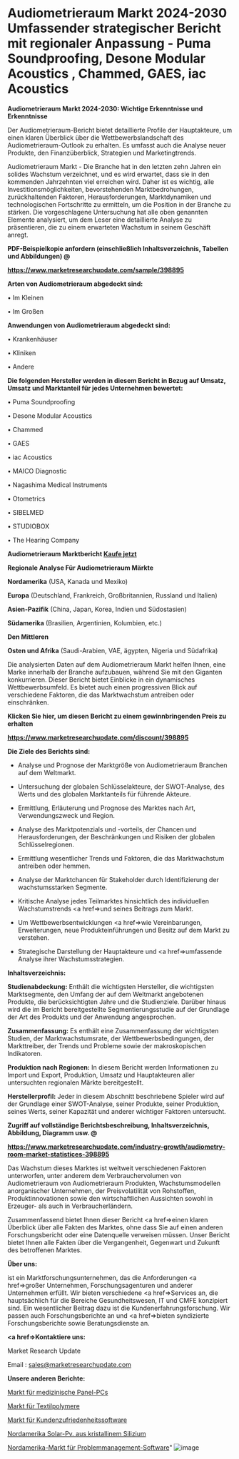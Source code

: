# Audiometrieraum Markt 2024-2030 Umfassender strategischer Bericht mit regionaler Anpassung - Puma Soundproofing, Desone Modular Acoustics , Chammed, GAES, iac Acoustics

<strong>Audiometrieraum Markt 2024-2030: Wichtige Erkenntnisse und Erkenntnisse</strong>

Der Audiometrieraum-Bericht bietet detaillierte Profile der Hauptakteure, um einen klaren Überblick über die Wettbewerbslandschaft des Audiometrieraum-Outlook zu erhalten. Es umfasst auch die Analyse neuer Produkte, den Finanzüberblick, Strategien und Marketingtrends.

Audiometrieraum Markt - Die Branche hat in den letzten zehn Jahren ein solides Wachstum verzeichnet, und es wird erwartet, dass sie in den kommenden Jahrzehnten viel erreichen wird. Daher ist es wichtig, alle Investitionsmöglichkeiten, bevorstehenden Marktbedrohungen, zurückhaltenden Faktoren, Herausforderungen, Marktdynamiken und technologischen Fortschritte zu ermitteln, um die Position in der Branche zu stärken. Die vorgeschlagene Untersuchung hat alle oben genannten Elemente analysiert, um dem Leser eine detaillierte Analyse zu präsentieren, die zu einem erwarteten Wachstum in seinem Geschäft anregt.



<strong><b>PDF-Beispielkopie anfordern (einschließlich Inhaltsverzeichnis, Tabellen und Abbildungen) @ </b></strong>

<strong><a href=https://www.marketresearchupdate.com/sample/398895>

<strong>https://www.marketresearchupdate.com/sample/398895</u></a></strong></strong>



<strong>Arten von Audiometrieraum abgedeckt sind:</strong>

• Im Kleinen

• Im Großen



<strong>Anwendungen von Audiometrieraum abgedeckt sind:</strong>

• Krankenhäuser

• Kliniken

• Andere



<strong>Die folgenden Hersteller werden in diesem Bericht in Bezug auf Umsatz, Umsatz und Marktanteil für jedes Unternehmen bewertet:</strong>

• Puma Soundproofing

• Desone Modular Acoustics 

• Chammed

• GAES

• iac Acoustics

• MAICO Diagnostic

• Nagashima Medical Instruments

• Otometrics

• SIBELMED

• STUDIOBOX

• The Hearing Company



<strong>Audiometrieraum Marktbericht <a href=https://www.marketresearchupdate.com/buynow/398895>Kaufe jetzt</a></strong>



<strong>Regionale Analyse Für Audiometrieraum Märkte</strong>



<strong>Nordamerika</strong> (USA, Kanada und Mexiko)



<strong>Europa</strong> (Deutschland, Frankreich, Großbritannien, Russland und Italien)



<strong>Asien-Pazifik</strong> (China, Japan, Korea, Indien und Südostasien)



<strong>Südamerika</strong> (Brasilien, Argentinien, Kolumbien, etc.)



<strong>Den Mittleren</strong> 

<strong>Osten und Afrika</strong> (Saudi-Arabien, VAE, ägypten, Nigeria und Südafrika)

Die analysierten Daten auf dem Audiometrieraum Markt helfen Ihnen, eine Marke innerhalb der Branche aufzubauen, während Sie mit den Giganten konkurrieren. Dieser Bericht bietet Einblicke in ein dynamisches Wettbewerbsumfeld. Es bietet auch einen progressiven Blick auf verschiedene Faktoren, die das Marktwachstum antreiben oder einschränken.



<strong>Klicken Sie hier, um diesen Bericht zu einem gewinnbringenden Preis zu erhalten
</strong>

<strong><a href=https://www.marketresearchupdate.com/discount/398895>https://www.marketresearchupdate.com/discount/398895</b></u></strong></a>



<strong>Die Ziele des Berichts sind:</strong>

- Analyse und Prognose der Marktgröße von Audiometrieraum Branchen auf dem Weltmarkt.

- Untersuchung der globalen Schlüsselakteure, der SWOT-Analyse, des Werts und des globalen Marktanteils für führende Akteure.

- Ermittlung, Erläuterung und Prognose des Marktes nach Art, Verwendungszweck und Region.

- Analyse des Marktpotenzials und -vorteils, der Chancen und Herausforderungen, der Beschränkungen und Risiken der globalen Schlüsselregionen.

- Ermittlung wesentlicher Trends und Faktoren, die das Marktwachstum antreiben oder hemmen.

- Analyse der Marktchancen für Stakeholder durch Identifizierung der wachstumsstarken Segmente.

- Kritische Analyse jedes Teilmarktes hinsichtlich des individuellen Wachstumstrends <a href=>und</a> seines Beitrags zum Markt.

- Um Wettbewerbsentwicklungen <a href=>wie</a> Vereinbarungen, Erweiterungen, neue Produkteinführungen und Besitz auf dem Markt zu verstehen.

- Strategische Darstellung der Hauptakteure und <a href=>umfas</a>sende Analyse ihrer Wachstumsstrategien.



<strong>Inhaltsverzeichnis:</strong>



<strong>Studienabdeckung:</strong> Enthält die wichtigsten Hersteller, die wichtigsten Marktsegmente, den Umfang der auf dem Weltmarkt angebotenen Produkte, die berücksichtigten Jahre und die Studienziele. Darüber hinaus wird die im Bericht bereitgestellte Segmentierungsstudie auf der Grundlage der Art des Produkts und der Anwendung angesprochen.



<strong>Zusammenfassung:</strong> Es enthält eine Zusammenfassung der wichtigsten Studien, der Marktwachstumsrate, der Wettbewerbsbedingungen, der Markttreiber, der Trends und Probleme sowie der makroskopischen Indikatoren.



<strong>Produktion nach Regionen:</strong> In diesem Bericht werden Informationen zu Import und Export, Produktion, Umsatz und Hauptakteuren aller untersuchten regionalen Märkte bereitgestellt.



<strong>Herstellerprofil:</strong> Jeder in diesem Abschnitt beschriebene Spieler wird auf der Grundlage einer SWOT-Analyse, seiner Produkte, seiner Produktion, seines Werts, seiner Kapazität und anderer wichtiger Faktoren untersucht.



<strong><b>Zugriff auf vollständige Berichtsbeschreibung, Inhaltsverzeichnis, Abbildung, Diagramm usw. @ </b></strong>

<strong><a href=https://www.marketresearchupdate.com/industry-growth/audiometry-room-market-statistices-398895>https://www.marketresearchupdate.com/industry-growth/audiometry-room-market-statistices-398895</a></strong>

Das Wachstum dieses Marktes ist weltweit verschiedenen Faktoren unterworfen, unter anderem dem Verbrauchervolumen von Audiometrieraum von Audiometrieraum Produkten, Wachstumsmodellen anorganischer Unternehmen, der Preisvolatilität von Rohstoffen, Produktinnovationen sowie den wirtschaftlichen Aussichten sowohl in Erzeuger- als auch in Verbraucherländern.

Zusammenfassend bietet Ihnen dieser Bericht <a href=>einen</a> klaren Überblick über alle Fakten des Marktes, ohne dass Sie auf einen anderen Forschungsbericht oder eine Datenquelle verweisen müssen. Unser Bericht bietet Ihnen alle Fakten über die Vergangenheit, Gegenwart und Zukunft des betroffenen Marktes.



<strong>Über uns:</strong>

 ist ein Marktforschungsunternehmen, das die Anforderungen <a href=>großer</a> Unternehmen, Forschungsagenturen und anderer Unternehmen erfüllt. Wir bieten verschiedene <a href=>Services</a> an, die hauptsächlich für die Bereiche Gesundheitswesen, IT und CMFE konzipiert sind. Ein wesentlicher Beitrag dazu ist die Kundenerfahrungsforschung. Wir passen auch Forschungsberichte an und <a href=>bieten</a> syndizierte Forschungsberichte sowie Beratungsdienste an.



<strong><a href=>Kontaktiere uns:</a></strong>

Market Research Update

Email : sales@marketresearchupdate.com



<strong>Unsere anderen Berichte:</strong>

<a href=https://www.linkedin.com/pulse/medical-panel-pc-market-2023-latest-trending-industry>Markt für medizinische Panel-PCs</a>

<a href=https://www.linkedin.com/pulse/textile-polymers-market-size-trends>Markt für Textilpolymere</a>

<a href=https://www.linkedin.com/pulse/customer-satisfaction-software-market-2023-remarking>Markt für Kundenzufriedenheitssoftware</a>

<a href=https://www.linkedin.com/pulse/north-america-crystalline-silicon-solar-pv>Nordamerika Solar-Pv. aus kristallinem Silizium</a>

<a href=https://www.linkedin.com/pulse/north-america-problem-management-software-market-1f>Nordamerika-Markt für Problemmanagement-Software</a>"
![image](https://github.com/RushikeshRI/news24analysis/assets/164026548/9438cc7d-cebc-40eb-801e-89de0ba015cc)
